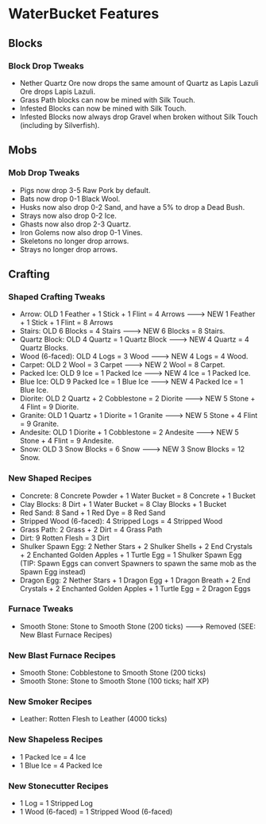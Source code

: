 # WaterBucket Features

## Blocks

### Block Drop Tweaks

* Nether Quartz Ore now drops the same amount of Quartz as Lapis Lazuli Ore drops Lapis Lazuli.
* Grass Path blocks can now be mined with Silk Touch.
* Infested Blocks can now be mined with Silk Touch.
* Infested Blocks now always drop Gravel when broken without Silk Touch (including by Silverfish).

## Mobs

### Mob Drop Tweaks

* Pigs now drop 3-5 Raw Pork by default.
* Bats now drop 0-1 Black Wool.
* Husks now also drop 0-2 Sand, and have a 5% to drop a Dead Bush.
* Strays now also drop 0-2 Ice.
* Ghasts now also drop 2-3 Quartz.
* Iron Golems now also drop 0-1 Vines.
* Skeletons no longer drop arrows.
* Strays no longer drop arrows.

## Crafting

### Shaped Crafting Tweaks

* Arrow: OLD 1 Feather + 1 Stick + 1 Flint = 4 Arrows ---> NEW 1 Feather + 1 Stick + 1 Flint = 8 Arrows
* Stairs: OLD 6 Blocks = 4 Stairs ---> NEW 6 Blocks = 8 Stairs.
* Quartz Block: OLD 4 Quartz = 1 Quartz Block ---> NEW 4 Quartz = 4 Quartz Blocks.
* Wood (6-faced): OLD 4 Logs = 3 Wood ---> NEW 4 Logs = 4 Wood.
* Carpet: OLD 2 Wool = 3 Carpet ---> NEW 2 Wool = 8 Carpet.
* Packed Ice: OLD 9 Ice = 1 Packed Ice ---> NEW 4 Ice = 1 Packed Ice.
* Blue Ice: OLD 9 Packed Ice = 1 Blue Ice ---> NEW 4 Packed Ice = 1 Blue Ice.
* Diorite: OLD 2 Quartz + 2 Cobblestone = 2 Diorite ---> NEW 5 Stone + 4 Flint = 9 Diorite.
* Granite: OLD 1 Quartz + 1 Diorite = 1 Granite ---> NEW 5 Stone + 4 Flint = 9 Granite.
* Andesite: OLD 1 Diorite + 1 Cobblestone = 2 Andesite ---> NEW 5 Stone + 4 Flint = 9 Andesite.
* Snow: OLD 3 Snow Blocks = 6 Snow ---> NEW 3 Snow Blocks = 12 Snow.


### New Shaped Recipes

* Concrete: 8 Concrete Powder + 1 Water Bucket = 8 Concrete + 1 Bucket
* Clay Blocks: 8 Dirt + 1 Water Bucket = 8 Clay Blocks + 1 Bucket
* Red Sand: 8 Sand + 1 Red Dye = 8 Red Sand
* Stripped Wood (6-faced): 4 Stripped Logs = 4 Stripped Wood
* Grass Path: 2 Grass + 2 Dirt = 4 Grass Path
* Dirt: 9 Rotten Flesh = 3 Dirt
* Shulker Spawn Egg: 2 Nether Stars + 2 Shulker Shells + 2 End Crystals + 2 Enchanted Golden Apples + 1 Turtle Egg = 1 Shulker Spawn Egg (TIP: Spawn Eggs can convert Spawners to spawn the same mob as the Spawn Egg instead)
* Dragon Egg: 2 Nether Stars + 1 Dragon Egg + 1 Dragon Breath + 2 End Crystals + 2 Enchanted Golden Apples + 1 Turtle Egg = 2 Dragon Eggs


### Furnace Tweaks

* Smooth Stone: Stone to Smooth Stone (200 ticks) ---> Removed (SEE: New Blast Furnace Recipes)


### New Blast Furnace Recipes

* Smooth Stone: Cobblestone to Smooth Stone (200 ticks)
* Smooth Stone: Stone to Smooth Stone (100 ticks; half XP)


### New Smoker Recipes

* Leather: Rotten Flesh to Leather (4000 ticks)


### New Shapeless Recipes

* 1 Packed Ice = 4 Ice
* 1 Blue Ice = 4 Packed Ice


### New Stonecutter Recipes

* 1 Log = 1 Stripped Log
* 1 Wood (6-faced) = 1 Stripped Wood (6-faced)
